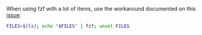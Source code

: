 When using fzf with a lot of items, use the workaround documented on this [issue](https://github.com/junegunn/fzf/issues/3346#issuecomment-2024341869):

```bash
FILES=$(ls); echo "$FILES" | fzf; unset FILES
```